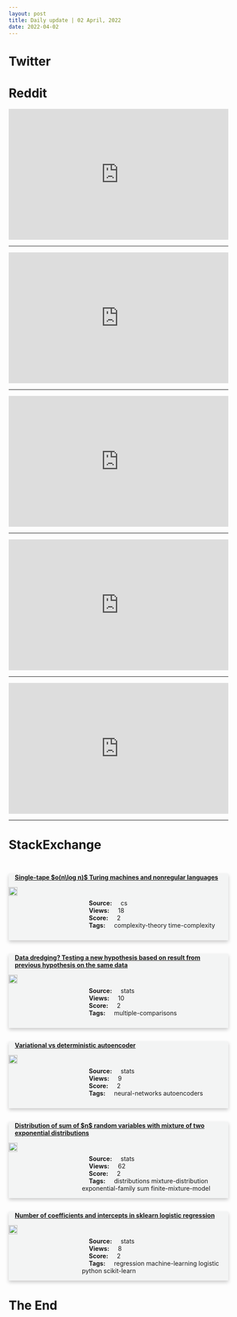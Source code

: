 ```yaml
---
layout: post
title: Daily update | 02 April, 2022
date: 2022-04-02
---
```


<script async src="https://platform.twitter.com/widgets.js" charset="utf-8"></script>


<script src='https://storage.ko-fi.com/cdn/scripts/overlay-widget.js'></script>
<script>
  kofiWidgetOverlay.draw('themldojo', {
    'type': 'floating-chat',
    'floating-chat.donateButton.text': 'Support me',
    'floating-chat.donateButton.background-color': '#f45d22',
    'floating-chat.donateButton.text-color': '#fff'
  });
</script>

# Twitter 

<blockquote class="twitter-tweet"><a href="https://twitter.com/SMITEGame/status/1509893973376180226"></a></blockquote>

<blockquote class="twitter-tweet"><a href="https://twitter.com/ivybarley/status/1509908444496732168"></a></blockquote>

<blockquote class="twitter-tweet"><a href="https://twitter.com/DrEricDing/status/1509720905508962305"></a></blockquote>

<blockquote class="twitter-tweet"><a href="https://twitter.com/BioDecoded/status/1509789930821545985"></a></blockquote>

<blockquote class="twitter-tweet"><a href="https://twitter.com/MetaAI/status/1509953818959691783"></a></blockquote>

<blockquote class="twitter-tweet"><a href="https://twitter.com/karpathy/status/1509968395432869890"></a></blockquote>

<blockquote class="twitter-tweet"><a href="https://twitter.com/ylecun/status/1509742401778294786"></a></blockquote>

<blockquote class="twitter-tweet"><a href="https://twitter.com/karpathy/status/1509962678319595523"></a></blockquote>

<blockquote class="twitter-tweet"><a href="https://twitter.com/karpathy/status/1509970423529848834"></a></blockquote>

<blockquote class="twitter-tweet"><a href="https://twitter.com/GoogleAI/status/1509944628363018243"></a></blockquote>

# Reddit 

<iframe id="reddit-embed" src="https://www.redditmedia.com/r/datascience/comments/ttfo0c/lets_hear_your_horror_stories_what_glaring_and?ref_source=embed&amp;ref=share&amp;embed=true" sandbox="allow-scripts allow-same-origin allow-popups" style="border: none;" height="300" width="100%" scrolling="yes"></iframe>
<hr style="width:100%;text-align:left;margin-left:0">
<iframe id="reddit-embed" src="https://www.redditmedia.com/r/MachineLearning/comments/ttp4ub/d_have_there_been_successful_applications_of_deep?ref_source=embed&amp;ref=share&amp;embed=true" sandbox="allow-scripts allow-same-origin allow-popups" style="border: none;" height="300" width="100%" scrolling="yes"></iframe>
<hr style="width:100%;text-align:left;margin-left:0">
<iframe id="reddit-embed" src="https://www.redditmedia.com/r/datascience/comments/ttx00s/how_to_deal_with_bossy_coworkers_who_think_they?ref_source=embed&amp;ref=share&amp;embed=true" sandbox="allow-scripts allow-same-origin allow-popups" style="border: none;" height="300" width="100%" scrolling="yes"></iframe>
<hr style="width:100%;text-align:left;margin-left:0">
<iframe id="reddit-embed" src="https://www.redditmedia.com/r/MachineLearning/comments/tts3ac/d_i_just_watched_alphago_the_movie_are_there_any?ref_source=embed&amp;ref=share&amp;embed=true" sandbox="allow-scripts allow-same-origin allow-popups" style="border: none;" height="300" width="100%" scrolling="yes"></iframe>
<hr style="width:100%;text-align:left;margin-left:0">
<iframe id="reddit-embed" src="https://www.redditmedia.com/r/dataengineering/comments/tttwce/make_sure_you_break_out_your_yellow_filter?ref_source=embed&amp;ref=share&amp;embed=true" sandbox="allow-scripts allow-same-origin allow-popups" style="border: none;" height="300" width="100%" scrolling="yes"></iframe>
<hr style="width:100%;text-align:left;margin-left:0">

<style>
.card {
box-shadow: 0 4px 8px 0 rgba(0,0,0,0.2);
transition: 0.3s;
width: 100%;
background-color: #F3F4F4;
}
p{
    margin-left:  3em;
    padding-top: 1em;
}
.part2{
    display: grid;
    grid-template-columns: 1fr 3fr;
}
h4{
    margin: 1em;
}

.card:hover {
box-shadow: 0 8px 16px 0 rgba(0,0,0,0.2);
}
b {
padding: 2px 16px;
}
</style>
  
# StackExchange 


  <br>
  <div class="card">
  <h4><a href='https://cs.stackexchange.com/questions/150284/single-tape-on-log-n-turing-machines-and-nonregular-languages'>Single-tape $o(n\log n)$ Turing machines and nonregular languages</a></h4> 
  <div class="part2">
      <img src="https://cdn.sstatic.net/Sites/cs/Img/apple-touch-icon@2.png?v=324a3e0c2b03" alt="Img missing!" style="width:40%">
      <p><b>Source:</b> cs<br><b>Views:</b> 18<br><b>Score:</b> 2<br><b>Tags:</b> <span class="badge badge-dark">complexity-theory</span> <span class="badge badge-dark">time-complexity</span></p> 
  </div>
  </div>
      
  <br>
  <div class="card">
  <h4><a href='https://stats.stackexchange.com/questions/570033/data-dredging-testing-a-new-hypothesis-based-on-result-from-previous-hypothesis'>Data dredging? Testing a new hypothesis based on result from previous hypothesis on the same data</a></h4> 
  <div class="part2">
      <img src="https://cdn.sstatic.net/Sites/stats/Img/apple-touch-icon@2.png?v=344f57aa10cc" alt="Img missing!" style="width:40%">
      <p><b>Source:</b> stats<br><b>Views:</b> 10<br><b>Score:</b> 2<br><b>Tags:</b> <span class="badge badge-dark">multiple-comparisons</span></p> 
  </div>
  </div>
      
  <br>
  <div class="card">
  <h4><a href='https://stats.stackexchange.com/questions/570030/variational-vs-deterministic-autoencoder'>Variational vs deterministic autoencoder</a></h4> 
  <div class="part2">
      <img src="https://cdn.sstatic.net/Sites/stats/Img/apple-touch-icon@2.png?v=344f57aa10cc" alt="Img missing!" style="width:40%">
      <p><b>Source:</b> stats<br><b>Views:</b> 9<br><b>Score:</b> 2<br><b>Tags:</b> <span class="badge badge-dark">neural-networks</span> <span class="badge badge-dark">autoencoders</span></p> 
  </div>
  </div>
      
  <br>
  <div class="card">
  <h4><a href='https://stats.stackexchange.com/questions/569953/distribution-of-sum-of-n-random-variables-with-mixture-of-two-exponential-dist'>Distribution of sum of $n$ random variables with mixture of two exponential distributions</a></h4> 
  <div class="part2">
      <img src="https://cdn.sstatic.net/Sites/stats/Img/apple-touch-icon@2.png?v=344f57aa10cc" alt="Img missing!" style="width:40%">
      <p><b>Source:</b> stats<br><b>Views:</b> 62<br><b>Score:</b> 2<br><b>Tags:</b> <span class="badge badge-dark">distributions</span> <span class="badge badge-dark">mixture-distribution</span> <span class="badge badge-dark">exponential-family</span> <span class="badge badge-dark">sum</span> <span class="badge badge-dark">finite-mixture-model</span></p> 
  </div>
  </div>
      
  <br>
  <div class="card">
  <h4><a href='https://stats.stackexchange.com/questions/570041/number-of-coefficients-and-intercepts-in-sklearn-logistic-regression'>Number of coefficients and intercepts in sklearn logistic regression</a></h4> 
  <div class="part2">
      <img src="https://cdn.sstatic.net/Sites/stats/Img/apple-touch-icon@2.png?v=344f57aa10cc" alt="Img missing!" style="width:40%">
      <p><b>Source:</b> stats<br><b>Views:</b> 8<br><b>Score:</b> 2<br><b>Tags:</b> <span class="badge badge-dark">regression</span> <span class="badge badge-dark">machine-learning</span> <span class="badge badge-dark">logistic</span> <span class="badge badge-dark">python</span> <span class="badge badge-dark">scikit-learn</span></p> 
  </div>
  </div>
      
# The End